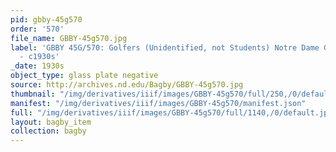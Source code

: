 ```yaml
---
pid: gbby-45g570
order: '570'
file_name: GBBY-45g570.jpg
label: 'GBBY 45G/570: Golfers (Unidentified, not Students) Notre Dame Golf Course
  - c1930s'
_date: 1930s
object_type: glass plate negative
source: http://archives.nd.edu/Bagby/GBBY-45g570.jpg
thumbnail: "/img/derivatives/iiif/images/GBBY-45g570/full/250,/0/default.jpg"
manifest: "/img/derivatives/iiif/images/GBBY-45g570/manifest.json"
full: "/img/derivatives/iiif/images/GBBY-45g570/full/1140,/0/default.jpg"
layout: bagby_item
collection: bagby
---
```

